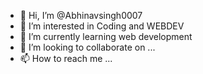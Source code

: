 - 👋 Hi, I’m @Abhinavsingh0007
- 👀 I’m interested in Coding and WEBDEV
- 🌱 I’m currently learning web development
- 💞️ I’m looking to collaborate on ...
- 📫 How to reach me ...

<!---
Abhinavsingh0007/Abhinavsingh0007 is a ✨ special ✨ repository because its `README.md` (this file) appears on your GitHub profile.
You can click the Preview link to take a look at your changes.
--->
